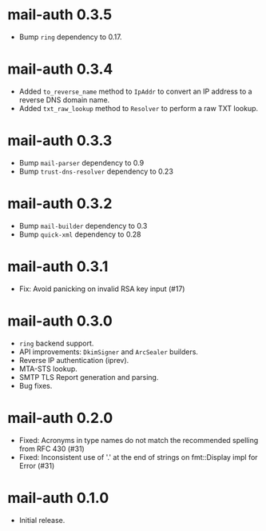 mail-auth 0.3.5
================================
- Bump `ring` dependency to 0.17.

mail-auth 0.3.4
================================
- Added `to_reverse_name` method to `IpAddr` to convert an IP address to a reverse DNS domain name.
- Added `txt_raw_lookup` method to `Resolver` to perform a raw TXT lookup.

mail-auth 0.3.3
================================
- Bump `mail-parser` dependency to 0.9
- Bump `trust-dns-resolver` dependency to 0.23

mail-auth 0.3.2
================================
- Bump `mail-builder` dependency to 0.3
- Bump `quick-xml` dependency to 0.28

mail-auth 0.3.1
================================
- Fix: Avoid panicking on invalid RSA key input (#17)

mail-auth 0.3.0
================================
- ``ring`` backend support.
- API improvements: ``DkimSigner`` and ``ArcSealer`` builders.
- Reverse IP authentication (iprev).
- MTA-STS lookup.
- SMTP TLS Report generation and parsing.
- Bug fixes.

mail-auth 0.2.0
================================
- Fixed: Acronyms in type names do not match the recommended spelling from RFC 430 (#31)
- Fixed: Inconsistent use of '.' at the end of strings on fmt::Display impl for Error (#31)

mail-auth 0.1.0
================================
- Initial release.
